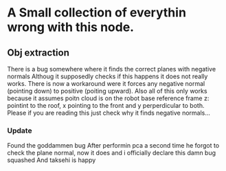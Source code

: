 # A Small collection of everythin wrong with this node.

## Obj extraction
There is a bug somewhere where it finds the correct planes with negative normals
Althoug it supposedly checks if this happens it does not really works.
There is now a workaround were it forces any negative normal (pointing down) to
positive (poiting upward).
Also all of this only works because it assumes poitn cloud is on the robot
base reference frame z: pointint to the roof, x pointing to the front and y
perperdicular to both.
Please if you are reading this just check why it finds negative normals...

### Update
Found the goddammen bug After performin pca a second time he forgot to check the
plane normal, now it does and i officially declare this damn bug squashed
And taksehi is happy
